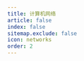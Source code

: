 ```yaml
---
title: 计算机网络
article: false
index: false
sitemap.exclude: false
icon: networks
order: 2
---
```

